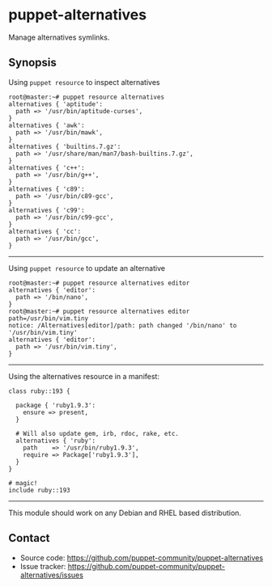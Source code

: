 puppet-alternatives
===================

Manage alternatives symlinks.

Synopsis
--------

Using `puppet resource` to inspect alternatives

    root@master:~# puppet resource alternatives
    alternatives { 'aptitude':
      path => '/usr/bin/aptitude-curses',
    }
    alternatives { 'awk':
      path => '/usr/bin/mawk',
    }
    alternatives { 'builtins.7.gz':
      path => '/usr/share/man/man7/bash-builtins.7.gz',
    }
    alternatives { 'c++':
      path => '/usr/bin/g++',
    }
    alternatives { 'c89':
      path => '/usr/bin/c89-gcc',
    }
    alternatives { 'c99':
      path => '/usr/bin/c99-gcc',
    }
    alternatives { 'cc':
      path => '/usr/bin/gcc',
    }

- - -

Using `puppet resource` to update an alternative

    root@master:~# puppet resource alternatives editor
    alternatives { 'editor':
      path => '/bin/nano',
    }
    root@master:~# puppet resource alternatives editor path=/usr/bin/vim.tiny
    notice: /Alternatives[editor]/path: path changed '/bin/nano' to '/usr/bin/vim.tiny'
    alternatives { 'editor':
      path => '/usr/bin/vim.tiny',
    }

- - -

Using the alternatives resource in a manifest:

    class ruby::193 {

      package { 'ruby1.9.3':
        ensure => present,
      }

      # Will also update gem, irb, rdoc, rake, etc.
      alternatives { 'ruby':
        path    => '/usr/bin/ruby1.9.3',
        require => Package['ruby1.9.3'],
      }
    }

    # magic!
    include ruby::193

- - -

This module should work on any Debian and RHEL based distribution.

Contact
-------

  * Source code: https://github.com/puppet-community/puppet-alternatives
  * Issue tracker: https://github.com/puppet-community/puppet-alternatives/issues
